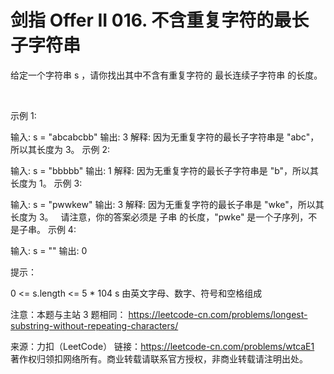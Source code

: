 # 剑指 Offer II 016. 不含重复字符的最长子字符串

给定一个字符串 s ，请你找出其中不含有重复字符的 最长连续子字符串 的长度。

 

示例 1:

输入: s = "abcabcbb"
输出: 3 
解释: 因为无重复字符的最长子字符串是 "abc"，所以其长度为 3。
示例 2:

输入: s = "bbbbb"
输出: 1
解释: 因为无重复字符的最长子字符串是 "b"，所以其长度为 1。
示例 3:

输入: s = "pwwkew"
输出: 3
解释: 因为无重复字符的最长子串是 "wke"，所以其长度为 3。
     请注意，你的答案必须是 子串 的长度，"pwke" 是一个子序列，不是子串。
示例 4:

输入: s = ""
输出: 0
 

提示：

0 <= s.length <= 5 * 104
s 由英文字母、数字、符号和空格组成
 

注意：本题与主站 3 题相同： https://leetcode-cn.com/problems/longest-substring-without-repeating-characters/

来源：力扣（LeetCode）
链接：https://leetcode-cn.com/problems/wtcaE1
著作权归领扣网络所有。商业转载请联系官方授权，非商业转载请注明出处。